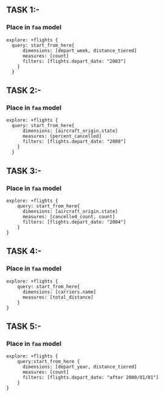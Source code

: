 
## TASK 1:-

### Place in `faa` model
```
explore: +flights {
  query: start_from_here{
      dimensions: [depart_week, distance_tiered]
      measures: [count]
      filters: [flights.depart_date: "2003"]
    }
  }
```

## TASK 2:-

### Place in `faa` model

```
explore: +flights {
  query: start_from_here{
      dimensions: [aircraft_origin.state]
      measures: [percent_cancelled]
      filters: [flights.depart_date: "2000"]
    }
  }
```

## TASK 3:-

### Place in `faa` model

```
explore: +flights {
    query: start_from_here{
      dimensions: [aircraft_origin.state]
      measures: [cancelled_count, count]
      filters: [flights.depart_date: "2004"]
    }
}
```

## TASK 4:-

### Place in `faa` model
```
explore: +flights {
    query: start_from_here{
      dimensions: [carriers.name]
      measures: [total_distance]
    }
}
```

## TASK 5:-

### Place in `faa` model

```
explore: +flights {
    query:start_from_here {
      dimensions: [depart_year, distance_tiered]
      measures: [count]
      filters: [flights.depart_date: "after 2000/01/01"]
    }
}
```



